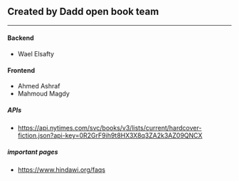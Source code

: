## Created by Dadd open book team

<hr>

#### Backend

- Wael Elsafty

#### Frontend

- Ahmed Ashraf
- Mahmoud Magdy

##### APIs

- https://api.nytimes.com/svc/books/v3/lists/current/hardcover-fiction.json?api-key=0R2GrF9ih9t8HX3X8q3ZA2k3AZ09QNCX

##### important pages

- https://www.hindawi.org/faqs
